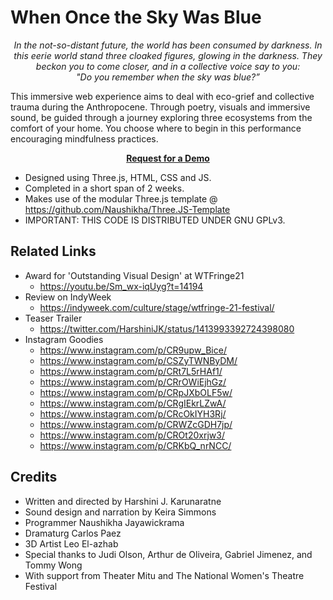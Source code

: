 # When Once the Sky Was Blue

<p align="center">
<i>
In the not-so-distant future, the world has been consumed by darkness. In this eerie world stand three cloaked figures, glowing in the darkness. They beckon you to come closer, and in a collective voice say to you:
<br>
"Do you remember when the sky was blue?”
</i>
</p>

This immersive web experience aims to deal with eco-grief and collective trauma during the Anthropocene. Through poetry, visuals and immersive sound, be guided through a journey exploring three ecosystems from the comfort of your home. You choose where to begin in this performance encouraging mindfulness practices.

<center>
    <b>
        <a href="mailto:hello@naushikha.com?subject=Request%20for%20WOTSWB%20Demo&body=Hi%20there%2C%0AI%20would%20like%20to%20get%20a%20demo%20of%20When%20once%20the%20sky%20was%20blue.">Request for a Demo</a>
    </b>
</center>

- Designed using Three.js, HTML, CSS and JS.
- Completed in a short span of 2 weeks.
- Makes use of the modular Three.js template @ https://github.com/Naushikha/Three.JS-Template
- IMPORTANT: THIS CODE IS DISTRIBUTED UNDER GNU GPLv3.

## Related Links

- Award for 'Outstanding Visual Design' at WTFringe21
  - https://youtu.be/Sm_wx-iqUyg?t=14194
- Review on IndyWeek
  - https://indyweek.com/culture/stage/wtfringe-21-festival/
- Teaser Trailer
  - https://twitter.com/HarshiniJK/status/1413993392724398080
- Instagram Goodies
  - https://www.instagram.com/p/CR9upw_Bice/
  - https://www.instagram.com/p/CSZyTWNByDM/
  - https://www.instagram.com/p/CRt7L5rHAf1/
  - https://www.instagram.com/p/CRrOWiEjhGz/
  - https://www.instagram.com/p/CRpJXbOLF5w/
  - https://www.instagram.com/p/CRgIEkrLZwA/
  - https://www.instagram.com/p/CRcOkIYH3Rj/
  - https://www.instagram.com/p/CRWZcGDH7jp/
  - https://www.instagram.com/p/CROt20xrjw3/
  - https://www.instagram.com/p/CRKbQ_nrNCC/

## Credits

- Written and directed by Harshini J. Karunaratne
- Sound design and narration by Keira Simmons
- Programmer Naushikha Jayawickrama
- Dramaturg Carlos Paez
- 3D Artist Leo El-azhab
- Special thanks to Judi Olson, Arthur de Oliveira, Gabriel Jimenez, and Tommy Wong
- With support from Theater Mitu and The National Women's Theatre Festival
